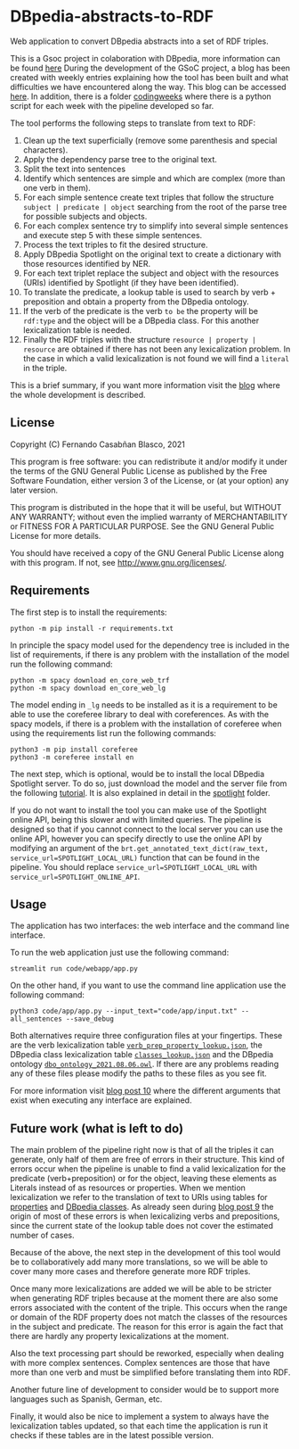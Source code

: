 # DBpedia-abstracts-to-RDF
Web application to convert DBpedia abstracts into a set of RDF triples.

This is a Gsoc project in colaboration with DBpedia, more information can be found [here][1]
During the development of the GSoC project, a blog has been created with weekly entries explaining how the tool has been built and what difficulties we have encountered along the way. This blog can be accessed [here][2]. In addition, there is a folder [codingweeks][3] where there is a python script for each week with the pipeline developed so far.

The tool performs the following steps to translate from text to RDF:
1.  Clean up the text superficially (remove some parenthesis and special characters).
2.  Apply the dependency parse tree to the original text.
3.  Split the text into sentences
4.  Identify which sentences are simple and which are complex (more than one verb in them).
5.  For each simple sentence create text triples that follow the structure `subject | predicate | object` searching from the root of the parse tree for possible subjects and objects.
6.  For each complex sentence try to simplify into several simple sentences and execute step 5 with these simple sentences.
7.  Process the text triples to fit the desired structure.
8.  Apply DBpedia Spotlight on the original text to create a dictionary with those resources identified by NER.
9.  For each text triplet replace the subject and object with the resources (URIs) identified by Spotlight (if they have been identified).
10. To translate the predicate, a lookup table is used to search by verb + preposition and obtain a property from the DBpedia ontology.
11. If the verb of the predicate is the verb `to be` the property will be `rdf:type` and the object will be a DBpedia class. For this another lexicalization table is needed.
12. Finally the RDF triples with the structure `resource | property | resource` are obtained if there has not been any lexicalization problem. In the case in which a valid lexicalization is not found we will find a `literal` in the triple.

This is a brief summary, if you want more information visit the [blog][2] where the whole development is described.

## License
Copyright (C) Fernando Casabñan Blasco, 2021

This program is free software: you can redistribute it and/or modify it under the terms of the GNU General Public License as published by the Free Software Foundation, either version 3 of the License, or (at your option) any later version.

This program is distributed in the hope that it will be useful, but WITHOUT ANY WARRANTY; without even the implied warranty of MERCHANTABILITY or FITNESS FOR A PARTICULAR PURPOSE. See the GNU General Public License for more details.

You should have received a copy of the GNU General Public License along with this program. If not, see http://www.gnu.org/licenses/.

## Requirements
The first step is to install the requirements:
```console
python -m pip install -r requirements.txt
```

In principle the spacy model used for the dependency tree is included in the list of requirements, if there is any problem with the installation of the model run the following command:
```console
python -m spacy download en_core_web_trf
python -m spacy download en_core_web_lg
```

The model ending in `_lg` needs to be installed as it is a requirement to be able to use the coreferee library to deal with coreferences.
As with the spacy models, if there is a problem with the installation of coreferee when using the requirements list run the following commands:
```console
python3 -m pip install coreferee
python3 -m coreferee install en
```

The next step, which is optional, would be to install the local DBpedia Spotlight server. To do so, just download the model and the server file from the following [tutorial][7]. It is also explained in detail in the [spotlight][8] folder.

If you do not want to install the tool you can make use of the Spotlight online API, being this slower and with limited queries. The pipeline is designed so that if you cannot connect to the local server you can use the online API, however you can specify directly to use the online API by modifying an argument of the `brt.get_annotated_text_dict(raw_text, service_url=SPOTLIGHT_LOCAL_URL)` function that can be found in the pipeline.
You should replace `service_url=SPOTLIGHT_LOCAL_URL` with `service_url=SPOTLIGHT_ONLINE_API`.

## Usage
The application has two interfaces: the web interface and the command line interface.

To run the web application just use the following command:
```console
streamlit run code/webapp/app.py
```

On the other hand, if you want to use the command line application use the following command:
```console
python3 code/app/app.py --input_text="code/app/input.txt" --all_sentences --save_debug
```

Both alternatives require three configuration files at your fingertips. These are the verb lexicalization table [`verb_prep_property_lookup.json`][4], the DBpedia class lexicalization table [`classes_lookup.json`][5] and the DBpedia ontology [`dbo_ontology_2021.08.06.owl`][10]. If there are any problems reading any of these files please modify the paths to these files as you see fit.

For more information visit [blog post 10][9] where the different arguments that exist when executing any interface are explained.

## Future work (what is left to do)
The main problem of the pipeline right now is that of all the triples it can generate, only half of them are free of errors in their structure. This kind of errors occur when the pipeline is unable to find a valid lexicalization for the predicate (verb+preposition) or for the object, leaving these elements as Literals instead of as resources or properties.
When we mention lexicalization we refer to the translation of text to URIs using tables for [properties][4] and [DBpedia classes][5].
As already seen during [blog post 9][6] the origin of most of these errors is when lexicalizing verbs and prepositions, since the current state of the lookup table does not cover the estimated number of cases.

Because of the above, the next step in the development of this tool would be to collaboratively add many more translations, so we will be able to cover many more cases and therefore generate more RDF triples.

Once many more lexicalizations are added we will be able to be stricter when generating RDF triples because at the moment there are also some errors associated with the content of the triple. This occurs when the range or domain of the RDF property does not match the classes of the resources in the subject and predicate. The reason for this error is again the fact that there are hardly any property lexicalizations at the moment.

Also the text processing part should be reworked, especially when dealing with more complex sentences. Complex sentences are those that have more than one verb and must be simplified before translating them into RDF.

Another future line of development to consider would be to support more languages such as Spanish, German, etc.

Finally, it would also be nice to implement a system to always have the lexicalization tables updated, so that each time the application is run it checks if these tables are in the latest possible version.

[1]: https://summerofcode.withgoogle.com/projects/#6560166180290560
[2]: https://fcabla.github.io/DBpedia-abstracts-to-RDF/
[3]: https://github.com/Fcabla/DBpedia-abstracts-to-RDF/tree/main/code/codingweeks
[4]: https://github.com/Fcabla/DBpedia-abstracts-to-RDF/blob/main/datasets/verb_prep_property_lookup.json
[5]: https://github.com/Fcabla/DBpedia-abstracts-to-RDF/blob/main/datasets/classes_lookup.json
[6]: https://fcabla.github.io/DBpedia-abstracts-to-RDF/coding-week9
[7]: https://github.com/dbpedia-spotlight/dbpedia-spotlight/wiki/Run-from-a-JAR
[8]: https://github.com/Fcabla/DBpedia-abstracts-to-RDF/tree/main/spotlight
[9]: https://fcabla.github.io/DBpedia-abstracts-to-RDF/coding-week10
[10]: https://github.com/Fcabla/DBpedia-abstracts-to-RDF/blob/main/datasets/dbo_ontology_2021.08.06.owl
